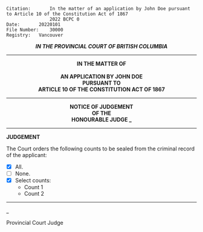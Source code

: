 	Citation:       In the matter of an application by John Doe pursuant to Article 10 of the Constitution Act of 1867
                	2022 BCPC 0
	Date:		20220101
	File Number:	30000
	Registry:	Vancouver

<p align="center"><b><i>IN THE PROVINCIAL COURT OF BRITISH COLUMBIA</b></i>

---

<p align="center"><b>
				IN THE MATTER OF
<br><br>			AN APPLICATION BY JOHN DOE
<br>				PURSUANT TO
<br>				ARTICLE 10 OF THE CONSTITUTION ACT OF 1867

---

<p align="center">		
				NOTICE OF JUDGEMENT
<br>				OF THE
<br>				HONOURABLE JUDGE _

</b>
	
---

**JUDGEMENT**

The Court orders the following counts to be sealed from the criminal record of the applicant:
- [x] All.
- [ ] None.
- [x] Select counts:
  - Count 1
  - Count 2
	
---

_
	
Provincial Court Judge
